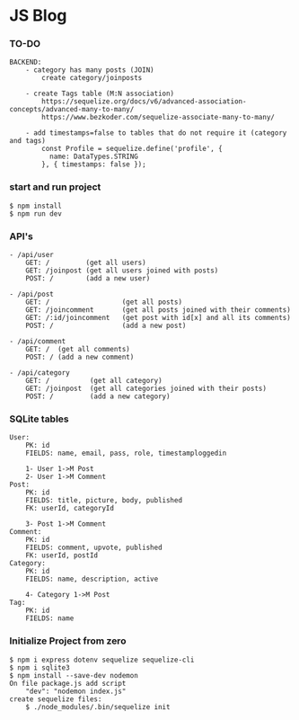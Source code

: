# JS Blog

### TO-DO

    BACKEND:
    	- category has many posts (JOIN)
    		create category/joinposts

    	- create Tags table (M:N association)
    		https://sequelize.org/docs/v6/advanced-association-concepts/advanced-many-to-many/
    		https://www.bezkoder.com/sequelize-associate-many-to-many/

    	- add timestamps=false to tables that do not require it (category and tags)
    		const Profile = sequelize.define('profile', {
    		  name: DataTypes.STRING
    		}, { timestamps: false });

### start and run project

    $ npm install
    $ npm run dev

### API's

    - /api/user
    	GET: /         (get all users)
    	GET: /joinpost (get all users joined with posts)
    	POST: /        (add a new user)

    - /api/post
    	GET: /  				(get all posts)
    	GET: /joincomment 		(get all posts joined with their comments)
    	GET: /:id/joincomment	(get post with id[x] and all its comments)
    	POST: / 				(add a new post)

    - /api/comment
    	GET: /  (get all comments)
    	POST: / (add a new comment)

    - /api/category
    	GET: /  		(get all category)
    	GET: /joinpost	(get all categories joined with their posts)
    	POST: / 		(add a new category)

### SQLite tables

    User:
    	PK: id
    	FIELDS: name, email, pass, role, timestamploggedin

    	1- User 1->M Post
    	2- User 1->M Comment
    Post:
    	PK: id
    	FIELDS: title, picture, body, published
    	FK: userId, categoryId

    	3- Post 1->M Comment
    Comment:
    	PK: id
    	FIELDS: comment, upvote, published
    	FK: userId, postId
    Category:
    	PK: id
    	FIELDS: name, description, active

    	4- Category 1->M Post
    Tag:
    	PK: id
    	FIELDS: name

### Initialize Project from zero

    $ npm i express dotenv sequelize sequelize-cli
    $ npm i sqlite3
    $ npm install --save-dev nodemon
    On file package.js add script
    	"dev": "nodemon index.js"
    create sequelize files:
    	$ ./node_modules/.bin/sequelize init
